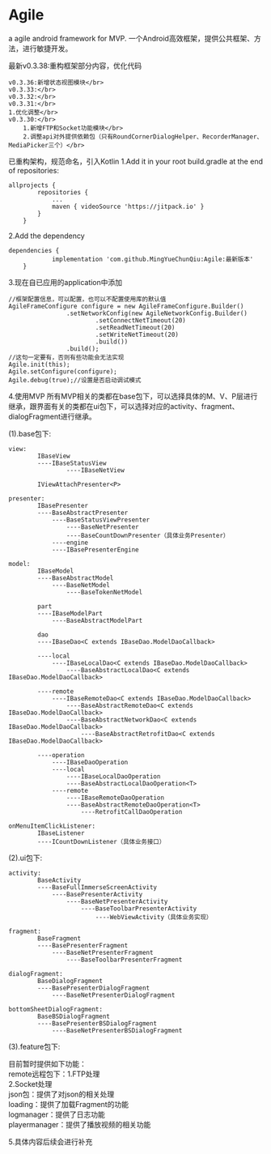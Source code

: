 # Agile
a agile android framework for MVP.
一个Android高效框架，提供公共框架、方法，进行敏捷开发。

最新v0.3.38:重构框架部分内容，优化代码</br>

    v0.3.36:新增状态视图模块</br>
    v0.3.33:</br>
    v0.3.32:</br>
    v0.3.31:</br>
	1.优化调整</br>
    v0.3.30:</br>
    	1.新增FTP和Socket功能模块</br>
    	2.调整api对外提供依赖包（只有RoundCornerDialogHelper、RecorderManager、MediaPicker三个）</br>

已重构架构，规范命名，引入Kotlin
1.Add it in your root build.gradle at the end of repositories:
```
allprojects {
		repositories {
			...
			maven { videoSource 'https://jitpack.io' }
		}
	}
```
2.Add the dependency
```
dependencies {
	        implementation 'com.github.MingYueChunQiu:Agile:最新版本'
	}
```

3.现在自已应用的application中添加
```
//框架配置信息，可以配置，也可以不配置使用库的默认值
AgileFrameConfigure configure = new AgileFrameConfigure.Builder()
                .setNetworkConfig(new AgileNetworkConfig.Builder()
                        .setConnectNetTimeout(20)
                        .setReadNetTimeout(20)
                        .setWriteNetTimeout(20)
                        .build())
                .build();
//这句一定要有，否则有些功能会无法实现
Agile.init(this);
Agile.setConfigure(configure);
Agile.debug(true);//设置是否启动调试模式
```
4.使用MVP
所有MVP相关的类都在base包下，可以选择具体的M、V、P层进行继承，跟界面有关的类都在ui包下，可以选择对应的activity、fragment、dialogFragment进行继承。

(1).base包下:

```
view:		
		IBaseView
	  	----IBaseStatusView
	     	    ----IBaseNetView
		    
		IViewAttachPresenter<P>
	
presenter:	
		IBasePresenter
		----BaseAbstractPresenter
		    ----BaseStatusViewPresenter
		        ----BaseNetPresenter
			    ----BaseCountDownPresenter（具体业务Presenter）
	        ----engine
		    ----IBasePresenterEngine
		    
model:		
		IBaseModel
		----BaseAbstractModel
		    ----BaseNetModel
		        ----BaseTokenNetModel
		
		part 
		----IBaseModelPart
		    ----BaseAbstractModelPart
		    
		dao
		----IBaseDao<C extends IBaseDao.ModelDaoCallback>
		
		----local
		    ----IBaseLocalDao<C extends IBaseDao.ModelDaoCallback>
		        ----BaseAbstractLocalDao<C extends IBaseDao.ModelDaoCallback>
			
		----remote
		    ----IBaseRemoteDao<C extends IBaseDao.ModelDaoCallback>
		        ----BaseAbstractRemoteDao<C extends IBaseDao.ModelDaoCallback>
			    ----BaseAbstractNetworkDao<C extends IBaseDao.ModelDaoCallback>
			        ----BaseAbstractRetrofitDao<C extends IBaseDao.ModelDaoCallback>
			
		----operation
		    ----IBaseDaoOperation
		    ----local
		        ----IBaseLocalDaoOperation
			    ----BaseAbstractLocalDaoOperation<T>
		    ----remote
		        ----IBaseRemoteDaoOperation
			    ----BaseAbstractRemoteDaoOperation<T>
			        ----RetrofitCallDaoOperation
				
onMenuItemClickListener:
		IBaseListener
		----ICountDownListener（具体业务接口）
```

(2).ui包下:

```
activity:	
		BaseActivity
		----BaseFullImmerseScreenActivity
		    ----BasePresenterActivity
		        ----BaseNetPresenterActivity
		            ----BaseToolbarPresenterActivity
	        	        ----WebViewActivity（具体业务实现）
					
fragment:	
		BaseFragment
		----BasePresenterFragment
		    ----BaseNetPresenterFragment
		        ----BaseToolbarPresenterFragment
			
dialogFragment:	
		BaseDialogFragment
		----BasePresenterDialogFragment
		    ----BaseNetPresenterDialogFragment
		
bottomSheetDialogFragment:	
		BaseBSDialogFragment
		----BasePresenterBSDialogFragment
		    ----BaseNetPresenterBSDialogFragment
```

(3).feature包下:

目前暂时提供如下功能：&nbsp;</br>
        remote远程包下：1.FTP处理</br>
                       2.Socket处理</br>
	json包：提供了对json的相关处理</br>
	loading：提供了加载Fragment的功能</br>
	logmanager：提供了日志功能</br>
	playermanager：提供了播放视频的相关功能</br>
	
5.具体内容后续会进行补充
